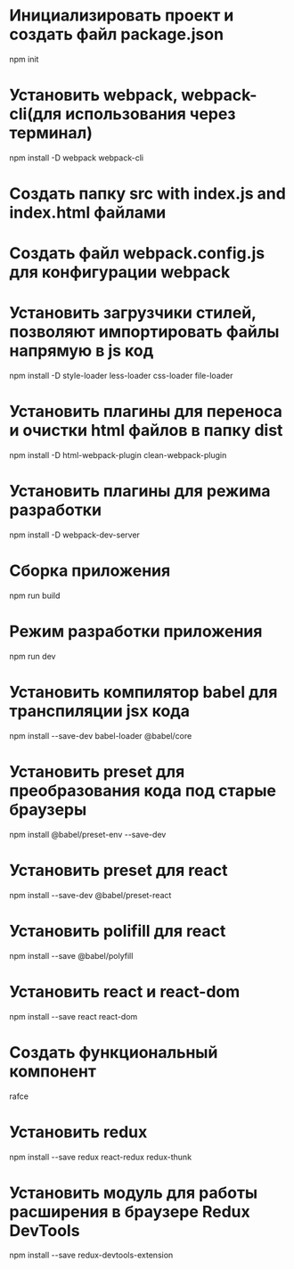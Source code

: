 # Инициализировать проект и создать файл package.json
npm init

# Установить webpack, webpack-cli(для использования через терминал)
npm install -D webpack webpack-cli

# Создать папку src with index.js and index.html файлами
# Создать файл webpack.config.js для конфигурации webpack

# Установить загрузчики стилей, позволяют импортировать файлы напрямую в js код
npm install -D style-loader less-loader css-loader file-loader

# Установить плагины для переноса и очистки html файлов в папку dist
npm install -D html-webpack-plugin clean-webpack-plugin

# Установить плагины для режима разработки
npm install -D webpack-dev-server

# Сборка приложения
npm run build
# Режим разработки приложения
npm run dev

# Установить компилятор babel для транспиляции jsx кода
npm install --save-dev babel-loader @babel/core

# Установить preset для преобразования кода под старые браузеры
npm install @babel/preset-env --save-dev 

# Установить preset для react
npm install --save-dev @babel/preset-react

# Установить polifill для react
npm install --save @babel/polyfill

# Установить react и react-dom
npm install --save react react-dom

# Создать функциональный компонент
rafce

# Установить redux
npm install --save redux react-redux redux-thunk

# Установить модуль для работы расширения в браузере Redux DevTools
npm install --save redux-devtools-extension